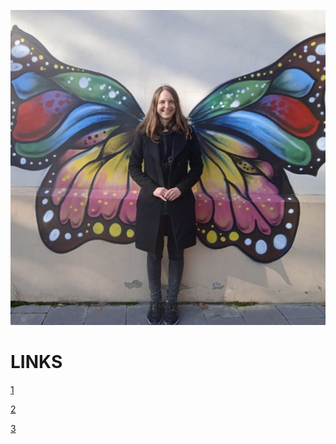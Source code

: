![it's me](1657021959727.jpg)

# LINKS

[1]([https://gitlab.com/nata.ananikova)

[2](https://www.kaggle.com/nataliiaananikova)

[3](https://www.linkedin.com/in/nataliia-ananikova-060230151/)


